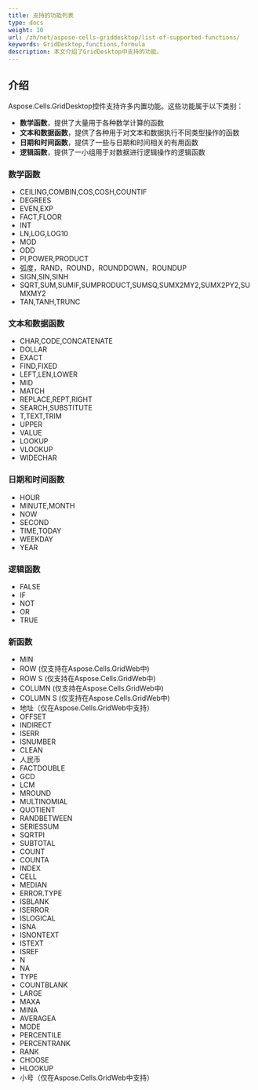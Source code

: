 ```yaml
---
title: 支持的功能列表
type: docs
weight: 10
url: /zh/net/aspose-cells-griddesktop/list-of-supported-functions/
keywords: GridDesktop,functions,formula
description: 本文介绍了GridDesktop中支持的功能。
---
```


## **介绍**
Aspose.Cells.GridDesktop控件支持许多内置功能。这些功能属于以下类别：

- **数学函数**，提供了大量用于各种数学计算的函数
- **文本和数据函数**，提供了各种用于对文本和数据执行不同类型操作的函数
- **日期和时间函数**，提供了一些与日期和时间相关的有用函数
- **逻辑函数**，提供了一小组用于对数据进行逻辑操作的逻辑函数
### **数学函数**
- CEILING,COMBIN,COS,COSH,COUNTIF
- DEGREES
- EVEN,EXP
- FACT,FLOOR
- INT
- LN,LOG,LOG10
- MOD
- ODD
- PI,POWER,PRODUCT
- 弧度，RAND，ROUND，ROUNDDOWN，ROUNDUP
- SIGN,SIN,SINH
- SQRT,SUM,SUMIF,SUMPRODUCT,SUMSQ,SUMX2MY2,SUMX2PY2,SUMXMY2
- TAN,TANH,TRUNC
### **文本和数据函数**
- CHAR,CODE,CONCATENATE
- DOLLAR
- EXACT
- FIND,FIXED
- LEFT,LEN,LOWER
- MID
- MATCH
- REPLACE,REPT,RIGHT
- SEARCH,SUBSTITUTE
- T,TEXT,TRIM
- UPPER
- VALUE
- LOOKUP
- VLOOKUP
- WIDECHAR
### **日期和时间函数**
- HOUR
- MINUTE,MONTH
- NOW
- SECOND
- TIME,TODAY
- WEEKDAY
- YEAR
### **逻辑函数**
- FALSE
- IF
- NOT
- OR
- TRUE
### **新函数**
- MIN
- ROW (仅支持在Aspose.Cells.GridWeb中)
- ROW S (仅支持在Aspose.Cells.GridWeb中)
- COLUMN (仅支持在Aspose.Cells.GridWeb中)
- COLUMN S (仅支持在Aspose.Cells.GridWeb中)
- 地址（仅在Aspose.Cells.GridWeb中支持）
- OFFSET
- INDIRECT
- ISERR
- ISNUMBER
- CLEAN
- 人民币
- FACTDOUBLE
- GCD
- LCM
- MROUND
- MULTINOMIAL
- QUOTIENT
- RANDBETWEEN
- SERIESSUM
- SQRTPI
- SUBTOTAL
- COUNT
- COUNTA
- INDEX
- CELL
- MEDIAN
- ERROR.TYPE
- ISBLANK
- ISERROR
- ISLOGICAL
- ISNA
- ISNONTEXT
- ISTEXT
- ISREF
- N
- NA
- TYPE
- COUNTBLANK
- LARGE
- MAXA
- MINA
- AVERAGEA
- MODE
- PERCENTILE
- PERCENTRANK
- RANK
- CHOOSE
- HLOOKUP
- 小号（仅在Aspose.Cells.GridWeb中支持）


